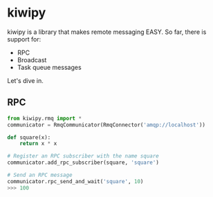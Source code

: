 # kiwipy


kiwipy is a library that makes remote messaging EASY.  So far, there is support for:

* RPC
* Broadcast
* Task queue messages

Let's dive in.

## RPC


```python
from kiwipy.rmq import *
communicator = RmqCommunicator(RmqConnector('amqp://localhost'))

def square(x):
    return x * x

# Register an RPC subscriber with the name square
communicator.add_rpc_subscriber(square, 'square')

# Send an RPC message
communicator.rpc_send_and_wait('square', 10)
>>> 100
```
